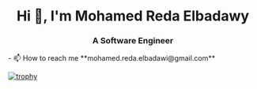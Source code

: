 <h1 align="center">Hi 👋, I'm Mohamed Reda Elbadawy</h1>
<h3 align="center">A Software Engineer</h3>
- 📫 How to reach me **mohamed.reda.elbadawi@gmail.com**

[![trophy](https://github-profile-trophy.vercel.app/?username=mohamedelbadawi&theme=onedark)](https://github.com/ryo-ma/github-profile-trophy)
